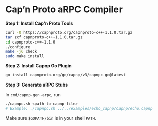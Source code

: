 # Cap’n Proto aRPC Compiler

**Step 1: Install Cap'n Proto Tools**

```bash
curl -O https://capnproto.org/capnproto-c++-1.1.0.tar.gz
tar zxf capnproto-c++-1.1.0.tar.gz
cd capnproto-c++-1.1.0
./configure
make -j6 check
sudo make install
```

**Step 2: Install Capnp Go Plugin**

```bash
go install capnproto.org/go/capnp/v3/capnpc-go@latest
```

**Step 3: Generate aRPC Stubs**

In `cmd/capnp-gen-arpc`, run

```bash
./capnpc.sh <path-to-capnp-file>
# Example: ./capnpc.sh ../../examples/echo_capnp/capnp/echo.capnp
```

Make sure `$GOPATH/bin` is in your shell `PATH`.